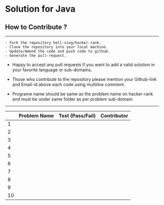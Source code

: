 # Solution for Java

## How to Contribute ?

---
```
- Fork the repository hell-sing/hacker-rank.
- Clone the repository into your local machine.
- Update/Amend the code and push code to github.
- Generate the pull-request.
```

* Happy to accept any pull requests if you want to add a valid solution in your favorite language or sub-domains.

* Those who contribute to the repository please mention your Github-link and Email-id above each code using multiline comment.

* Programe name should be same as the problem name on hacker-rank and must be under same folder as per problem sub-domain.
---

|   | Problem Name | Test (Pass/Fail) | Contributor |  
|---|--------------|------------------|-------------|  
| 1 |              |                  |             |  
| 2 |              |                  |             |  
| 3 |              |                  |             |  
| 4 |              |                  |             |  
| 5 |              |                  |             |  
| 6 |              |                  |             |  
| 7 |              |                  |             |  
| 8 |              |                  |             |  
| 9 |              |                  |             |  
| 10|              |                  |             |  
